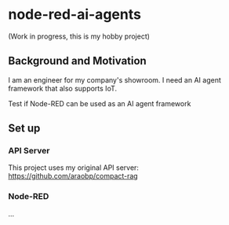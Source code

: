 # node-red-ai-agents

(Work in progress, this is my hobby project)

## Background and Motivation

I am an engineer for my company's showroom. I need an AI agent framework that also supports IoT.

Test if Node-RED can be used as an AI agent framework

## Set up

### API Server

This project uses my original API server: https://github.com/araobp/compact-rag

### Node-RED

...

 
